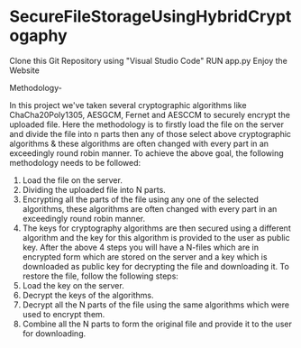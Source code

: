 # SecureFileStorageUsingHybridCryptogaphy
Clone this Git Repository using "Visual Studio Code"
RUN app.py 
Enjoy the Website

Methodology-

In this project we've taken several cryptographic algorithms like 
ChaCha20Poly1305, AESGCM, Fernet and AESCCM to securely 
encrypt the uploaded file. 
Here the methodology is to firstly load the file on the server and divide 
the file into n parts then any of those select above cryptographic 
algorithms & these algorithms are often changed with every part in an 
exceedingly round robin manner. 
To achieve the above goal, the following methodology needs to be 
followed: 
1. Load the file on the server. 
2. Dividing the uploaded file into N parts. 
3. Encrypting all the parts of the file using any one of the selected 
algorithms, these algorithms are often changed with every part in an 
exceedingly round robin manner. 
4. The keys for cryptography algorithms are then secured using a 
different algorithm and the key for this algorithm is provided to the user 
as public key.
After the above 4 steps you will have a N-files which are in encrypted 
form which are stored on the server and a key which is downloaded as 
public key for decrypting the file and downloading it. 
To restore the file, follow the following steps: 
1. Load the key on the server. 
2. Decrypt the keys of the algorithms. 
3. Decrypt all the N parts of the file using the same algorithms which 
were used to encrypt them. 
4. Combine all the N parts to form the original file and provide it to the 
user for downloading. 
